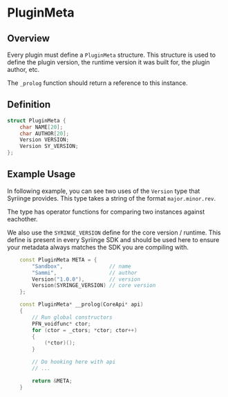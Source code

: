 # PluginMeta
## Overview
Every plugin must define a `PluginMeta` structure. This structure is used to define the plugin version, the runtime version it was built for, the plugin author, etc.

The `_prolog` function should return a reference to this instance.

## Definition
``` cpp
struct PluginMeta {
    char NAME[20];
    char AUTHOR[20];
    Version VERSION;
    Version SY_VERSION;
};
```

## Example Usage
In following example, you can see two uses of the `Version` type that Syriinge provides. This type takes a string of the format `major.minor.rev`. 

The type has operator functions for comparing two instances against eachother.

We also use the `SYRINGE_VERSION` define for the core version / runtime. This define is present in every Syriinge SDK and should be used here to ensure your metadata always matches the SDK you are compiling with.
``` cpp
    const PluginMeta META = {
        "Sandbox",               // name
        "Sammi",                 // author
        Version("1.0.0"),        // version
        Version(SYRINGE_VERSION) // core version
    };

    const PluginMeta* __prolog(CoreApi* api)
    {
        // Run global constructors
        PFN_voidfunc* ctor;
        for (ctor = _ctors; *ctor; ctor++)
        {
            (*ctor)();
        }

        // Do hooking here with api
        // ...

        return &META;
    }
```
